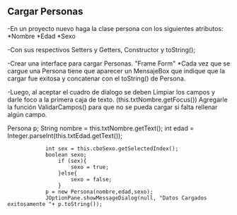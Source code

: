 ## Cargar Personas
-En un proyecto nuevo haga la clase persona con los siguientes atributos:
    *Nombre
    *Edad
    *Sexo

-Con sus respectivos Setters y Getters, Constructor y toString();

-Crear una interface para cargar Personas. "Frame Form" <!-- Click derecho sobre la interface "Run file"-->
 *Cada vez que se cargue una Persona tiene que aparecer un MensajeBox que indique que la cargar fue exitosa y concatenar con el toString() de Persona.

-Luego, al aceptar el cuadro de dialogo se deben Limpiar los campos y darle foco a la primera caja de texto.
(this.txtNombre.getFocus())
Agregarle la función ValidarCampos() para que no se pueda cargar si falta rellenar algún campo.



 Persona p;
                String nombre = this.txtNombre.getText();
                int edad = Integer.parseInt(this.txtEdad.getText());

                int sex = this.cboSexo.getSelectedIndex();
                boolean sexo;
                    if (sex){
                        sexo = true;
                    }else{
                        sexo = false;
                    }
                p = new Persona(nombre,edad,sexo);
                JOptionPane.showMessageDialog(null, "Datos Cargados exitosamente "+ p.toString());
